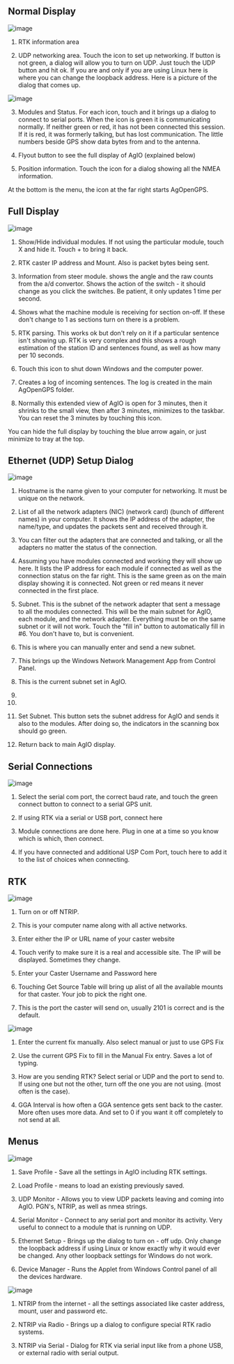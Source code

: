 ## Normal Display
![image](img/agio.png)

1. RTK information area

2. UDP networking area. Touch the icon to set up networking. If button is not green, a dialog will allow you to turn on UDP. Just touch the UDP button and hit ok. If you are and only if you are using Linux here is where you can change the loopback address. Here is a picture of the dialog that comes up.

![image](img/agio-ethernet.png)

3. Modules and Status. For each icon, touch and it brings up a dialog to connect to serial ports. When the icon is green it is communicating normally. If neither green or red, it has not been connected this session. If it is red, it was formerly talking, but has lost communication. 
The little numbers beside GPS show data bytes from and to the antenna.

4. Flyout button to see the full display of AgIO (explained below)

5. Position information. Touch the icon for a dialog showing all the NMEA information.

At the bottom is the menu, the icon at the far right starts AgOpenGPS.

## Full Display

![image](img/agio-full.png)

1. Show/Hide individual modules. If not using the particular module, touch X and hide it. Touch + to bring it back.

2. RTK caster IP address and Mount. Also is packet bytes being sent.

3. Information from steer module. shows the angle and the raw counts from the a/d convertor. Shows the action of the switch - it should change as you click the switches. Be patient, it only updates 1 time per second.

4. Shows what the machine module is receiving for section on-off. If these don't change to 1 as sections turn on there is a problem.

5. RTK parsing. This works ok but don't rely on it if a particular sentence isn't showing up. RTK is very complex and this shows a rough estimation of the station ID and sentences found, as well as how many per 10 seconds.

6. Touch this icon to shut down Windows and the computer power.

7. Creates a log of incoming sentences. The log is created in the main AgOpenGPS folder. 

8. Normally this extended view of AgIO is open for 3 minutes, then it shrinks to the small view, then after 3 minutes, minimizes to the taskbar. You can reset the 3 minutes by touching this icon.

You can hide the full display by touching the blue arrow again, or just minimize to tray at the top. 

## Ethernet (UDP) Setup Dialog

![image](img/agio-ethernet-setup.png)

1. Hostname is the name given to your computer for networking. It must be unique on the network.

2. List of all the network adapters (NIC) (network card) (bunch of different names) in your computer. It shows the IP address of the adapter, the name/type, and updates the packets sent and received through it.

3. You can filter out the adapters that are connected and talking, or all the adapters no matter the status of the connection.

4. Assuming you have modules connected and working they will show up here. It lists the IP address for each module if connected as well as the connection status on the far right. This is the same green as on the main display showing it is connected. Not green or red means it never connected in the first place.

5. Subnet. This is the subnet of the network adapter that sent a message to all the modules connected. This will be the main subnet for AgIO, each module, and the network adapter. Everything must be on the same subnet or it will not work. Touch the "fill in" button to automatically fill in #6. You don't have to, but is convenient.

6. This is where you can manually enter and send a new subnet. 

7. This brings up the Windows Network Management App from Control Panel.

8. This is the current subnet set in AgIO.

9.
10.

11. Set Subnet. This button sets the subnet address for AgIO and sends it also to the modules. After doing so, the indicators in the scanning box should go green.  

12. Return back to main AgIO display.

## Serial Connections

![image](img/agio-gps.png)

1. Select the serial com port, the correct baud rate, and touch the green connect button to connect to a serial GPS unit.

2. If using RTK via a serial or USB port, connect here

3. Module connections are done here. Plug in one at a time so you know which is which, then connect.

4. If you have connected and additional USP Com Port, touch here to add it to the list of choices when connecting.

## RTK

![image](img/agio-rtk.png)

1. Turn on or off NTRIP.

2. This is your computer name along with all active networks.

3. Enter either the IP or URL name of your caster website

4. Touch verify to make sure it is a real and accessible site. The IP will be displayed. Sometimes they change.

5. Enter your Caster Username and Password here

6. Touching Get Source Table will bring up alist of all the available mounts for that caster. Your job to pick the right one.

7. This is the port the caster will send on, usually 2101 is correct and is the default.

![image](img/agio-rtk-position.png)

1. Enter the current fix manually. Also select manual or just to use GPS Fix

2. Use the current GPS Fix to fill in the Manual Fix entry. Saves a lot of typing.

3. How are you sending RTK? Select serial or UDP and the port to send to. If using one but not the other, turn off the one you are not using. (most often is the case).

4. GGA Interval is how often a GGA sentence gets sent back to the caster. More often uses more data. And set to 0 if you want it off completely to not send at all.

## Menus

![image](img/agio-menu.png)

1. Save Profile - Save all the settings in AgIO including RTK settings.

2. Load Profile - means to load an existing previously saved.

3. UDP Monitor - Allows you to view UDP packets leaving and coming into AgIO. PGN's, NTRIP, as well as nmea strings.

4. Serial Monitor - Connect to any serial port and monitor its activity. Very useful to connect to a module that is running on UDP. 

5. Ethernet Setup - Brings up the dialog to turn on - off udp. Only change the loopback address if using Linux or know exactly why it would ever be changed. Any other loopback settings for Windows do not work. 

6. Device Manager - Runs the Applet from Windows Control panel of all the devices hardware.

![image](img/agio-menu-ntrip.png)

1. NTRIP from the internet - all the settings associated like caster address, mount, user and password etc.

2. NTRIP via Radio - Brings up a dialog to configure special RTK radio systems.

3. NTRIP via Serial - Dialog for RTK via serial input like from a phone USB, or external radio with serial output.

